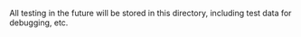 All testing in the future will be stored in this directory, including test data for debugging, etc.
